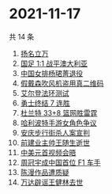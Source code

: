 # 2021-11-17

共 14 条

<!-- BEGIN ZHIHUSEARCH -->
<!-- 最后更新时间 Wed Nov 17 2021 03:07:20 GMT+0800 (China Standard Time) -->
1. [扬名立万](https://www.zhihu.com/search?q=扬名立万)
1. [国足 1:1 战平澳大利亚](https://www.zhihu.com/search?q=中国男足)
1. [中国女排杨珺菁退役](https://www.zhihu.com/search?q=杨珺菁)
1. [假戴森吹风机盗用真二维码](https://www.zhihu.com/search?q=假戴森吹风机)
1. [艾尔登法环测试](https://www.zhihu.com/search?q=艾尔登法环)
1. [勇士终结 7 连胜](https://www.zhihu.com/search?q=勇士)
1. [杜兰特 33+8 篮网胜雷霆](https://www.zhihu.com/search?q=篮网)
1. [哈利波特手游女角色争议](https://www.zhihu.com/search?q=哈利波特魔法觉醒)
1. [安庆步行街杀人案宣判](https://www.zhihu.com/search?q=安庆步行街杀人案)
1. [前建业主帅王随生逝世](https://www.zhihu.com/search?q=王随生)
1. [中美元首视频会晤](https://www.zhihu.com/search?q=中美会晤)
1. [周冠宇成中国首位 F1 车手](https://www.zhihu.com/search?q=周冠宇)
1. [陈漫作品遭质疑](https://www.zhihu.com/search?q=陈漫)
1. [万达辟谣王健林去世](https://www.zhihu.com/search?q=王健林去世)
<!-- END ZHIHUSEARCH -->
